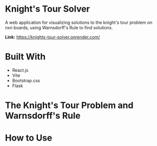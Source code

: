 # Knight's Tour Solver 
A web application for visualizing solutions to the knight's tour problem on nxn boards, using Warnsdorff's Rule to find solutions.

**Link:** https://knights-tour-solver.onrender.com/

# Built With
* React.js
* Vite
* Bootstrap.css
* Flask

# The Knight's Tour Problem and Warnsdorff's Rule

# How to Use
